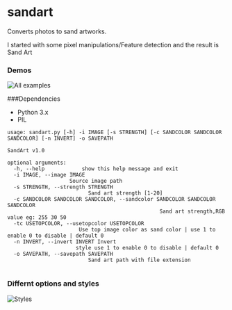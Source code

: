# sandart
Converts photos to sand artworks.


I started with some pixel manipulations/Feature detection and the result is Sand Art

### Demos 
![All examples](https://raw.githubusercontent.com/rupeshs/sandart/master/samples/all.jpg)  

###Dependencies
* Python 3.x 
* PIL

```
usage: sandart.py [-h] -i IMAGE [-s STRENGTH] [-c SANDCOLOR SANDCOLOR SANDCOLOR] [-n INVERT] -o SAVEPATH

SandArt v1.0

optional arguments:
  -h, --help            show this help message and exit
  -i IMAGE, --image IMAGE 
                    Source image path
  -s STRENGTH, --strength STRENGTH 
                          Sand art strength [1-20]
  -c SANDCOLOR SANDCOLOR SANDCOLOR, --sandcolor SANDCOLOR SANDCOLOR SANDCOLOR
                                                 Sand art strength,RGB value eg: 255 30 50
  -tc USETOPCOLOR, --usetopcolor USETOPCOLOR
                       Use top image color as sand color | use 1 to enable 0 to disable | default 0                                       
  -n INVERT, --invert INVERT Invert 
                      style use 1 to enable 0 to disable | default 0
  -o SAVEPATH, --savepath SAVEPATH 
                          Sand art path with file extension
      
```
  
### Differnt options and styles
![Styles](https://raw.githubusercontent.com/rupeshs/sandart/master/samples/styles.jpg) 

